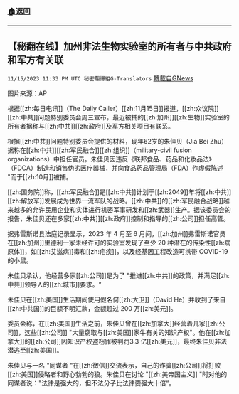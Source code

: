###  [:house:返回](README.md)
---


## 【秘翻在线】加州非法生物实验室的所有者与中共政府和军方有关联
`11/15/2023 11:33 PM UTC 秘密翻譯組G-Translators` [轉載自GNews](https://gnews.org/articles/1981219)

图片来源：AP

根据[[zh:每日电讯]]（The Daily Caller）[[zh:11月15日]]报道，[[zh:众议院]][[zh:中共]]问题特别委员会周三宣布，最近被捕的[[zh:加州]][[zh:生物]]实验室的所有者据称与[[zh:中共]][[zh:政府]]及军方相关项目有联系。

根据[[zh:中共]]问题特别委员会提供的材料，现年62岁的朱佳贝（Jia Bei Zhu）据称在[[zh:中共]][[zh:军民融合]][[zh:组织]]（military-civil fusion organizations）中担任官员。朱佳贝因违反《联邦食品、药品和化妆品法》（FDCA）制造和销售伪劣医疗器械，并向食品药品管理局（FDA）作虚假陈述 "而于[[zh:10月]]被捕。

[[zh:国务院]]称，[[zh:军民融合]]是[[zh:中共]]计划于[[zh:2049]]年将[[zh:中共]][[zh:解放军]]发展成为世界一流军队的战略。[[zh:中共]]的[[zh:军民融合战略]]越来越多的允许民用企业和实体进行机密军事研发和[[zh:武器]]生产。据该委员会的报告，朱佳贝还在多家[[zh:中共]][[zh:政府]]控制和指导的[[zh:公司]]担任高管。

据弗雷斯诺县法庭记录显示，2023 年 4 月至 6 月间，[[zh:加州]]弗雷斯诺官员在[[zh:加州]]里德利一家未经许可的实验室发现了至少 20 种潜在的传染性[[zh:病原体]]，如[[zh:艾滋病]]毒和[[zh:疟疾]]，以及经基因工程改造可携带 COVID-19 的小鼠。

朱佳贝承认，他经营多家[[zh:公司]]是为了 "推进[[zh:中共]]的政策，并满足[[zh:中共]]领导人的[[zh:城市]]要求。“

朱佳贝在[[zh:美国]]生活期间使用假名何[[zh:大卫]]（David He）并收到了来自[[zh:中共国]]的巨额不明汇款，金额超过 200 万[[zh:美元]]。

委员会称，在[[zh:美国]]生活之前，朱佳贝曾在[[zh:加拿大]]经营着几家[[zh:公司]]，这些[[zh:公司]] "大量窃取与[[zh:美国]]家牛有关的知识产权"。他在[[zh:加拿大]]的[[zh:公司]]因知识产权盗窃罪被判罚3.3 亿[[zh:美元]]，最终朱佳贝非法潜逃至[[zh:美国]]。

朱佳贝与一名 "同谋者 "在[[zh:微信]]交流表示，自己的诈骗[[zh:公司]]将打败[[zh:美国]]侵略者和野心勃勃的狼。朱佳贝在讨论 "[[zh:美帝国主义]] "时对他的同谋者说："法律是强大的，但不法分子比法律要强大十倍“。
